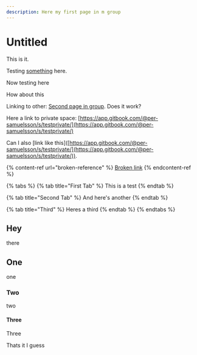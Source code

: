 ```yaml
---
description: Here my first page in m group
---
```


# Untitled

This is it.

Testing [something](https://app.gitbook.com/@per-samuelsson/s/testprivate/) here.

Now testing here

How about this

Linking to other: [Second page in group](second-page-in-group.md#this-is-a-heading). Does it work?

Here a link to private space: [https://app.gitbook.com/@per-samuelsson/s/testprivate/](https://app.gitbook.com/@per-samuelsson/s/testprivate/)

Can I also \[link like this]\([https://app.gitbook.com/@per-samuelsson/s/testprivate/](https://app.gitbook.com/@per-samuelsson/s/testprivate/)).

{% content-ref url="broken-reference" %}
[Broken link](broken-reference)
{% endcontent-ref %}

{% tabs %}
{% tab title="First Tab" %}
This is a test
{% endtab %}

{% tab title="Second Tab" %}
And here's another
{% endtab %}

{% tab title="Third" %}
Heres a third
{% endtab %}
{% endtabs %}





## Hey

there

## One

one

### Two

two

#### Three

Three

Thats it I guess
